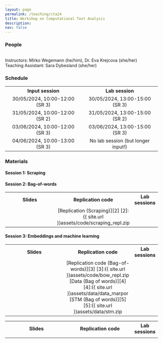 ```yaml
---
layout: page
permalink: /teaching/cta24
title: Workshop on Computational Text Analysis
description: 
nav: false
---
```

<h3>People</h3><br>
Instructors: Mirko Wegemann (he/him), Dr. Eva Krejcova (she/her) <br>
Teaching Assistant: Sara Dybesland (she/her) <br>

<h3>Schedule</h3>
<table style="width:100%; text-align:center;">
  <tr>
    <th style="width:45%;">Input session</th>
    <th style="width:45%;">Lab session</th>
  </tr>
  <tr>
    <td>30/05/2024, 10:00-12:00 (SR 3)</td>
    <td>30/05/2024, 13:00-15:00 (SR 3)</td>
  </tr>
  <tr>
    <td>31/05/2024, 10:00-12:00 (SR 2)</td>
    <td>31/05/2024, 13:00-15:00 (SR 2)</td>
  </tr>
  <tr>
    <td>03/06/2024, 10:00-12:00 (SR 3)</td>
    <td>03/06/2024, 13:00-15:00 (SR 3)</td>
  </tr>
  <tr>
    <td>04/06/2024, 10:00-13:00 (SR 3)</td>
    <td>No lab session (but longer input!)</td>
  </tr>
</table>

<h3>Materials</h3>

<h4>Session 1: Scraping</h4>
<table style="width:100%; text-align:center;">
  <tr>
    <th style="width:45%;">Slides</th>
    <th style="width:45%;">Replication code</th>
	<th style="width:45%;">Lab sessions</th>
  </tr>
  <tr>
    <td></td>
    <td>[Replication (Scraping)][2]
[2]:{{ site.url }}assets/code/scraping_repl.zip</td>
    <td></td>
  </tr>
<h4>Session 2: Bag-of-words</h4>
<table style="width:100%; text-align:center;">
  <tr>
    <th style="width:45%;">Slides</th>
    <th style="width:45%;">Replication code</th>
	<th style="width:45%;">Lab sessions</th>
  </tr>
  <tr>
    <td></td>
    <td>[Replication code (Bag-of-words)][3]
[3]:{{ site.url }}assets/code/bow_repl.zip 
		[Data (Bag of words)][4]
[4]:{{ site.url }}assets/data/data_marpor 
		[STM (Bag of words)][5]
[5]:{{ site.url }}assets/data/stm.zip
		</td>
    <td></td>
  </tr>

<h4>Session 3: Embeddings and machine learning</h4>
<table style="width:100%; text-align:center;">
  <tr>
    <th style="width:45%;">Slides</th>
    <th style="width:45%;">Replication code</th>
	<th style="width:45%;">Lab sessions</th>
  </tr>
  <tr>
    <td></td>
    <td></td>
    <td></td>
  </tr>
